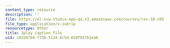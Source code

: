 ```yaml
---
content_type: resource
description: ''
file: https://ol-ocw-studio-app-qa.s3.amazonaws.com/courses/res-10-s95-physics-of-covid-19-transmission-fall-2020/c0326769f73b51248c5d650f917b2ea6_lFDL2Qif2vE.vtt
file_type: application/x-subrip
resourcetype: Other
title: 3play caption file
uid: c0326769-f73b-5124-8c5d-650f917b2ea6
---
```

